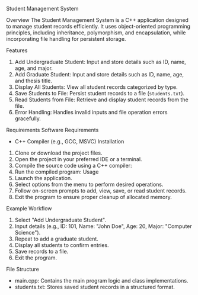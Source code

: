  Student Management System

 Overview
The  Student Management System  is a C++ application designed to manage student records efficiently. It uses object-oriented programming principles, including inheritance, polymorphism, and encapsulation, while incorporating file handling for persistent storage.

Features
1. Add Undergraduate Student: Input and store details such as ID, name, age, and major.
2. Add Graduate Student: Input and store details such as ID, name, age, and thesis title.
3. Display All Students: View all student records categorized by type.
4. Save Students to File: Persist student records to a file (`students.txt`).
5. Read Students from File: Retrieve and display student records from the file.
6. Error Handling: Handles invalid inputs and file operation errors gracefully.

Requirements
Software Requirements
- C++ Compiler (e.g., GCC, MSVC)
Installation
1. Clone or download the project files.
2. Open the project in your preferred IDE or a terminal.
3. Compile the source code using a C++ compiler:
4. Run the compiled program:
 Usage
1. Launch the application.
2. Select options from the menu to perform desired operations.
3. Follow on-screen prompts to add, view, save, or read student records.
4. Exit the program to ensure proper cleanup of allocated memory.

Example Workflow
1. Select "Add Undergraduate Student".
2. Input details (e.g., ID: 101, Name: "John Doe", Age: 20, Major: "Computer Science").
3. Repeat to add a graduate student.
4. Display all students to confirm entries.
5. Save records to a file.
6. Exit the program.

File Structure
- main.cpp: Contains the main program logic and class implementations.
- students.txt: Stores saved student records in a structured format.
